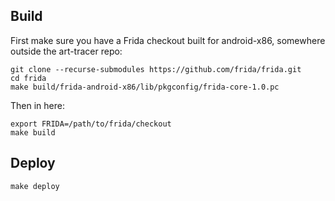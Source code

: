 ## Build

First make sure you have a Frida checkout built for android-x86, somewhere
outside the art-tracer repo:

    git clone --recurse-submodules https://github.com/frida/frida.git
    cd frida
    make build/frida-android-x86/lib/pkgconfig/frida-core-1.0.pc

Then in here:

    export FRIDA=/path/to/frida/checkout
    make build

## Deploy

    make deploy
